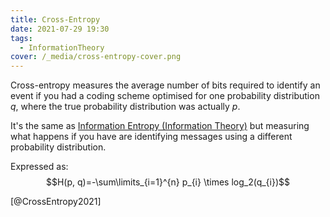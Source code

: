 ```yaml
---
title: Cross-Entropy
date: 2021-07-29 19:30
tags:
  - InformationTheory
cover: /_media/cross-entropy-cover.png
---
```


Cross-entropy measures the average number of bits required to identify an event if you had a coding scheme optimised for one probability distribution $q$, where the true probability distribution was actually $p$.

It's the same as [Information Entropy (Information Theory)](reference/moocs/khan-academy/information-theory/information-entropy.md) but measuring what happens if you have are identifying messages using a different probability distribution.

Expressed as: $$H(p, q)=-\sum\limits_{i=1}^{n} p_{i} \times log_2(q_{i})$$

[@CrossEntropy2021]
